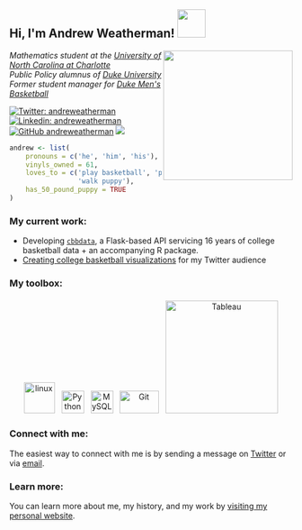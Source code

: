 <h2> Hi, I'm Andrew Weatherman! <img src="https://media2.giphy.com/media/26Fxy3Iz1ari8oytO/giphy.gif?cid=ecf05e47zfc7rf27qsdfw0nnqcb9uwj0si5yifzqwa04t3mz&ep=v1_stickers_search&rid=giphy.gif&ct=s" width="50"></h2>
<img align='right' src="https://drive.google.com/file/d/1As44QUEhdbHhu9iyJcSrd5Y9k1EpIAiF/view?usp=sharing" width="230">
<p><em>Mathematics student at the <a href="https://www.charlotte.edu">University of North Carolina at Charlotte</a></br>Public Policy alumnus of <a href="https://duke.edu">Duke University</a></br>Former student manager for <a href="https://www.nytimes.com/2018/03/16/sports/duke-basketball-managers.html">Duke Men's Basketball</a></em></p>

[![Twitter: andreweatherman](https://img.shields.io/twitter/follow/andreweatherman?style=social)](https://twitter.com/andreweatherman)
[![Linkedin: andreweatherman](https://img.shields.io/badge/-andreweatherman-blue?style=flat-square&logo=Linkedin&logoColor=white&link=https://www.linkedin.com/in/andreweatherman/)](https:/www.linkedin.com/in/andreweatherman/)
[![GitHub andreweatherman](https://img.shields.io/github/followers/andreweatherman?label=follow&style=social)](https://github.com/andreweatherman)
![](https://komarev.com/ghpvc/?username=andreweatherman&style=for-the-badge)

```r
andrew <- list(
    pronouns = c('he', 'him', 'his'),
    vinyls_owned = 61,
    loves_to = c('play basketball', 'play soccer', 'listen to 90s hip-hop',
                 'walk puppy'),
    has_50_pound_puppy = TRUE
)
```

### My current work:
- Developing [`cbbdata`](https://cbbdata.aweatherman.com), a Flask-based API servicing 16 years of college basketball data + an accompanying R package.
- [Creating college basketball visualizations](https://aweatherman.com/viz) for my Twitter audience

### My toolbox:
<p align="center">
	<img title="R" alt="linux" src="https://raw.githubusercontent.com/Thomas-George-T/Thomas-George-T/master/assets/r-lang.svg" width="55" style="vertical-align:down; margin:4px"/>
	<img title="Python" alt="Python" src="https://raw.githubusercontent.com/Thomas-George-T/Thomas-George-T/master/assets/python.svg" width="40" height="40" style="vertical-align:down; margin:4px"/>
	<img title="MySQL" alt="MySQL" src="https://raw.githubusercontent.com/Thomas-George-T/Thomas-George-T/master/assets/mysql.svg" width="40" height="40" style="vertical-align:down; margin:4px"/>
	<img title="Git" alt="Git" src="https://raw.githubusercontent.com/Thomas-George-T/Thomas-George-T/master/assets/git.svg" width="70" height="40" style="vertical-align:down; margin:4px"/>
	<img title="Tableau" alt="Tableau" src="https://raw.githubusercontent.com/Thomas-George-T/Thomas-George-T/master/assets/tableau.svg" width="200" style="vertical-align:down; margin:4px"/>
</p>

### Connect with me:
The easiest way to connect with me is by sending a message on [Twitter](https://twitter.com/andreweatherman) or via [email](mailto:andrew@aweatherman.com).

### Learn more:
You can learn more about me, my history, and my work by [visiting my personal website](https://aweatherman.com).